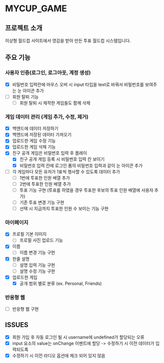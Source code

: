 # MYCUP_GAME

## 프로젝트 소개

이상형 월드컵 사이트에서 영감을 받아 만든 투표 월드컵 시스템입니다.

## 주요 기능

### 사용자 인증(로그인, 로그아웃, 계정 생성)

- [x] 비밀번호 입력란에 마우스 오버 시 input 타입을 text로 바꿔서 비밀번호를 보여주는 눈 아이콘 추가
- [ ] 회원 탈퇴 기능
  - [ ] 회원 탈퇴 시 제작한 게임들도 함께 삭제

### 게임 데이터 관리 (게임 추가, 수정, 제거)

- [x] 백엔드에 데이터 저장하기
- [x] 백엔드에 저장된 데이터 가져오기
- [x] 업로드한 게임 수정 기능
- [x] 업로드한 게임 삭제 기능
- [x] 친구 공개 게임은 비밀번호 입력 후 플레이
  - [x] 친구 공개 게임 등록 시 비밀번호 입력 칸 보이기
  - [x] 비밀번호 입력 칸에 로그인 폼의 비밀번호 입력과 같이 눈 아이콘 추가
- [ ] 각 게임마다 모든 유저가 1표씩 행사할 수 있도록 데이터 추가
  - [ ] 1번에 투표한 인원 배열 추가
  - [ ] 2번에 투표한 인원 배열 추가
  - [ ] 투표 기능 구현 (투표를 하였을 경우 투표한 후보의 투표 인원 배열에 사용자 추가)
  - [ ] 기존 투표 변경 기능 구현
  - [ ] 선택 시 지금까지 투표한 인원 수 보이는 기능 구현

### 마이페이지

- [x] 프로필 기본 이미지
  - [ ] 프로필 사진 업로드 기능
- [x] 이름
  - [ ] 이름 변경 기능 구현
- [x] 한줄 설명
  - [ ] 설명 입력 기능 구현
  - [ ] 설명 수정 기능 구현
- [x] 업로드한 게임
  - [x] 공개 범위 별로 분류 (ex. Personal, Friends)

### 반응형 웹

- [ ] 반응형 웹 구현

## ISSUES

- [x] 회원 가입 후 자동 로그인 될 시 username에 undefined가 할당되는 오류
- [x] input 요소의 value는 onChange 이벤트에 할당 -> 수정하기 시 이전 데이터가 입력되도록
- [x] 수정하기 시 이전 라디오 옵션에 체크 되어 있지 않음
